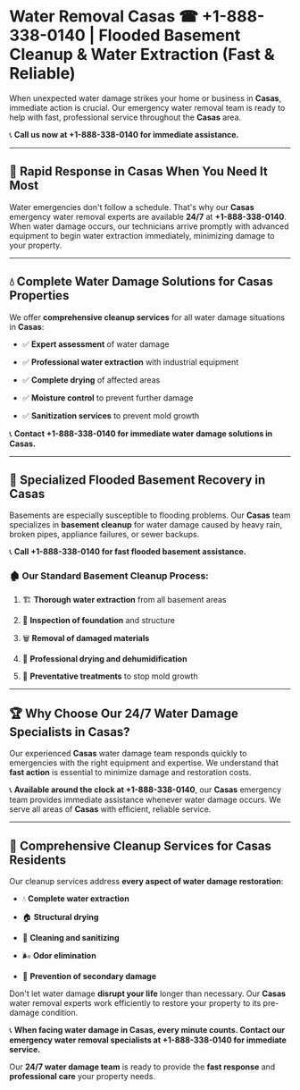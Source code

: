 # Water Removal Casas ☎ +1-888-338-0140 | Flooded Basement Cleanup & Water Extraction (Fast & Reliable)

When unexpected water damage strikes your home or business in **Casas**, immediate action is crucial. Our emergency water removal team is ready to help with fast, professional service throughout the **Casas** area. 

📞 **Call us now at +1-888-338-0140 for immediate assistance.**
---
## 🚀 Rapid Response in Casas When You Need It Most
Water emergencies don't follow a schedule. That's why our **Casas** emergency water removal experts are available **24/7** at **+1-888-338-0140**. When water damage occurs, our technicians arrive promptly with advanced equipment to begin water extraction immediately, minimizing damage to your property.
---
## 💧 Complete Water Damage Solutions for Casas Properties
We offer **comprehensive cleanup services** for all water damage situations in **Casas**:
- ✅ **Expert assessment** of water damage  
- ✅ **Professional water extraction** with industrial equipment  
- ✅ **Complete drying** of affected areas  
- ✅ **Moisture control** to prevent further damage  
- ✅ **Sanitization services** to prevent mold growth  
📞 **Contact +1-888-338-0140 for immediate water damage solutions in Casas.**
---
## 🌊 Specialized Flooded Basement Recovery in Casas
Basements are especially susceptible to flooding problems. Our **Casas** team specializes in **basement cleanup** for water damage caused by heavy rain, broken pipes, appliance failures, or sewer backups. 
📞 **Call +1-888-338-0140 for fast flooded basement assistance.**
### 🏚️ Our Standard Basement Cleanup Process:
1. 🏗️ **Thorough water extraction** from all basement areas  
2. 🔎 **Inspection of foundation** and structure  
3. 🗑️ **Removal of damaged materials**  
4. 💨 **Professional drying and dehumidification**  
5. 🚫 **Preventative treatments** to stop mold growth  
---
## 🏆 Why Choose Our 24/7 Water Damage Specialists in Casas?
Our experienced **Casas** water damage team responds quickly to emergencies with the right equipment and expertise. We understand that **fast action** is essential to minimize damage and restoration costs.
📞 **Available around the clock at +1-888-338-0140**, our **Casas** emergency team provides immediate assistance whenever water damage occurs. We serve all areas of **Casas** with efficient, reliable service.
---
## 🧹 Comprehensive Cleanup Services for Casas Residents
Our cleanup services address **every aspect of water damage restoration**:
- 💧 **Complete water extraction**  
- 🏠 **Structural drying**  
- 🧼 **Cleaning and sanitizing**  
- 🌬️ **Odor elimination**  
- 🚫 **Prevention of secondary damage**  
Don't let water damage **disrupt your life** longer than necessary. Our **Casas** water removal experts work efficiently to restore your property to its pre-damage condition.
📞 **When facing water damage in Casas, every minute counts. Contact our emergency water removal specialists at +1-888-338-0140 for immediate service.**
Our **24/7 water damage team** is ready to provide the **fast response** and **professional care** your property needs.
